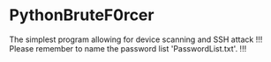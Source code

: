 # PythonBruteF0rcer
 The simplest program allowing for device scanning and SSH attack
!!! Please remember to name the password list 'PasswordList.txt'. !!!







